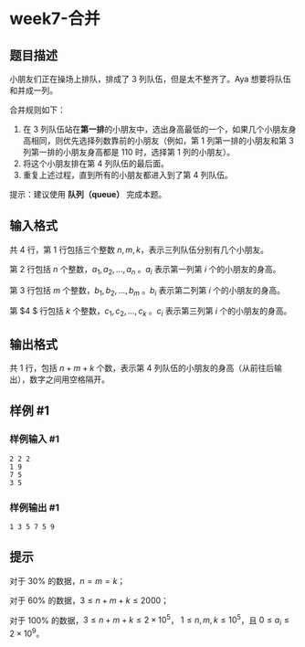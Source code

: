 # week7-合并

## 题目描述

小朋友们正在操场上排队，排成了 $3$ 列队伍，但是太不整齐了。Aya 想要将队伍和并成一列。

合并规则如下：
1. 在 $3$ 列队伍站在**第一排**的小朋友中，选出身高最低的一个，如果几个小朋友身高相同，则优先选择列数靠前的小朋友（例如，第 $1$ 列第一排的小朋友和第 $3$ 列第一排的小朋友身高都是 $110$ 时，选择第 $1$ 列的小朋友）。
2. 将这个小朋友排在第 $4$ 列队伍的最后面。
3. 重复上述过程，直到所有的小朋友都进入到了第 $4$ 列队伍。

提示：建议使用 **队列（queue）** 完成本题。

## 输入格式

共 $4$ 行，第 $1$ 行包括三个整数 $n, m, k$，表示三列队伍分别有几个小朋友。

第 $2$ 行包括 $n$ 个整数，$a_1,a_2,\dots,a_n$ 。$a_i$ 表示第一列第 $i$ 个的小朋友的身高。

第 $3$ 行包括 $m$ 个整数，$b_1,b_2,\dots,b_m$ 。$b_i$ 表示第二列第 $i$ 个的小朋友的身高。

第 $4  $ 行包括 $k$ 个整数，$c_1,c_2,\dots,c_k$ 。$c_i$ 表示第三列第 $i$ 个的小朋友的身高。

## 输出格式

共 $1$ 行，包括 $n+m+k$ 个数，表示第 $4$ 列队伍的小朋友的身高（从前往后输出），数字之间用空格隔开。

## 样例 #1

### 样例输入 #1

```
2 2 2
1 9
7 5
3 5
```

### 样例输出 #1

```
1 3 5 7 5 9
```

## 提示

对于 $30\%$ 的数据，$n=m=k$；

对于 $60\%$ 的数据，$3\le n+m+k\le 2000$；

对于 $100\%$ 的数据，$3\le n+m+k\le 2\times 10^5$， $1\le n,m,k\le 10^5$，且 $0\le a_i \le 2\times 10^9$。